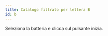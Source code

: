 ```yaml
---
title: Catalogo filtrato per lettera B
id: b
---
```

Seleziona la batteria e clicca sul pulsante inizia.
